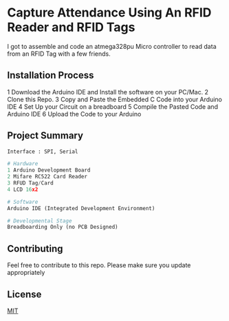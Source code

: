 # Capture Attendance Using An RFID Reader and RFID Tags

I got to assemble and code an atmega328pu Micro controller to read data from an RFID Tag with a few friends. 

## Installation Process

1 Download the Arduino IDE and Install the software on your PC/Mac. 
2 Clone this Repo.
3 Copy and Paste the Embedded C Code into your Arduino IDE 
4 Set Up your Circuit on a breadboard
5 Compile the Pasted Code and Arduino IDE 
6 Upload the Code to your Arduino


## Project Summary

```python
Interface : SPI, Serial

# Hardware 
1 Arduino Development Board
2 Mifare RC522 Card Reader
3 RFUD Tag/Card
4 LCD 16x2

# Software
Arduino IDE (Integrated Development Environment)

# Developmental Stage
Breadboarding Only (no PCB Designed)
```

## Contributing
Feel free to contribute to this repo.
Please make sure you update appropriately 

## License
[MIT](https://choosealicense.com/licenses/mit/)

